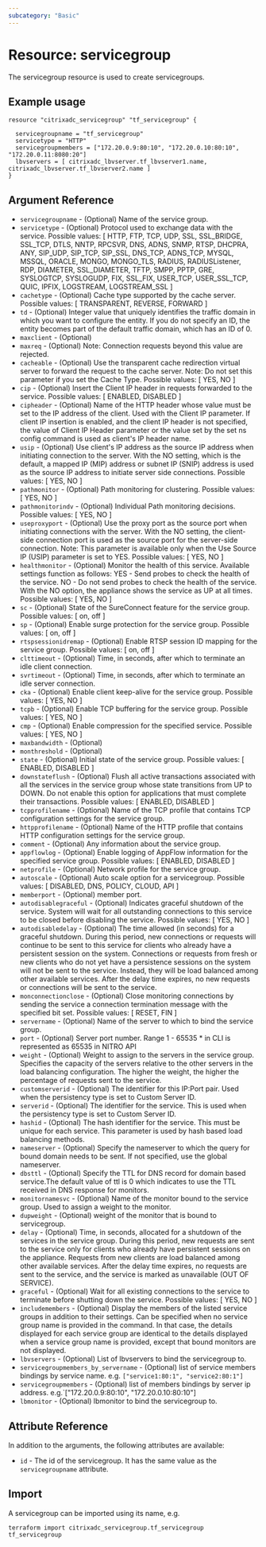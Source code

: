 ```yaml
---
subcategory: "Basic"
---
```


# Resource: servicegroup

The servicegroup resource is used to create servicegroups.


## Example usage

```hcl
resource "citrixadc_servicegroup" "tf_servicegroup" {

  servicegroupname = "tf_servicegroup"
  servicetype = "HTTP"
  servicegroupmembers = ["172.20.0.9:80:10", "172.20.0.10:80:10", "172.20.0.11:8080:20"]
  lbvservers = [ citrixadc_lbvserver.tf_lbvserver1.name, citrixadc_lbvserver.tf_lbvserver2.name ]
}
```


## Argument Reference

* `servicegroupname` - (Optional) Name of the service group.
* `servicetype` - (Optional) Protocol used to exchange data with the service. Possible values: [ HTTP, FTP, TCP, UDP, SSL, SSL_BRIDGE, SSL_TCP, DTLS, NNTP, RPCSVR, DNS, ADNS, SNMP, RTSP, DHCPRA, ANY, SIP_UDP, SIP_TCP, SIP_SSL, DNS_TCP, ADNS_TCP, MYSQL, MSSQL, ORACLE, MONGO, MONGO_TLS, RADIUS, RADIUSListener, RDP, DIAMETER, SSL_DIAMETER, TFTP, SMPP, PPTP, GRE, SYSLOGTCP, SYSLOGUDP, FIX, SSL_FIX, USER_TCP, USER_SSL_TCP, QUIC, IPFIX, LOGSTREAM, LOGSTREAM_SSL ]
* `cachetype` - (Optional) Cache type supported by the cache server. Possible values: [ TRANSPARENT, REVERSE, FORWARD ]
* `td` - (Optional) Integer value that uniquely identifies the traffic domain in which you want to configure the entity. If you do not specify an ID, the entity becomes part of the default traffic domain, which has an ID of 0.
* `maxclient` - (Optional) 
* `maxreq` - (Optional) Note: Connection requests beyond this value are rejected.
* `cacheable` - (Optional) Use the transparent cache redirection virtual server to forward the request to the cache server. Note: Do not set this parameter if you set the Cache Type. Possible values: [ YES, NO ]
* `cip` - (Optional) Insert the Client IP header in requests forwarded to the service. Possible values: [ ENABLED, DISABLED ]
* `cipheader` - (Optional) Name of the HTTP header whose value must be set to the IP address of the client. Used with the Client IP parameter. If client IP insertion is enabled, and the client IP header is not specified, the value of Client IP Header parameter or the value set by the set ns config command is used as client's IP header name.
* `usip` - (Optional) Use client's IP address as the source IP address when initiating connection to the server. With the NO setting, which is the default, a mapped IP (MIP) address or subnet IP (SNIP) address is used as the source IP address to initiate server side connections. Possible values: [ YES, NO ]
* `pathmonitor` - (Optional) Path monitoring for clustering. Possible values: [ YES, NO ]
* `pathmonitorindv` - (Optional) Individual Path monitoring decisions. Possible values: [ YES, NO ]
* `useproxyport` - (Optional) Use the proxy port as the source port when initiating connections with the server. With the NO setting, the client-side connection port is used as the source port for the server-side connection. Note: This parameter is available only when the Use Source IP (USIP) parameter is set to YES. Possible values: [ YES, NO ]
* `healthmonitor` - (Optional) Monitor the health of this service.  Available settings function as follows: YES - Send probes to check the health of the service. NO - Do not send probes to check the health of the service. With the NO option, the appliance shows the service as UP at all times. Possible values: [ YES, NO ]
* `sc` - (Optional) State of the SureConnect feature for the service group. Possible values: [ on, off ]
* `sp` - (Optional) Enable surge protection for the service group. Possible values: [ on, off ]
* `rtspsessionidremap` - (Optional) Enable RTSP session ID mapping for the service group. Possible values: [ on, off ]
* `clttimeout` - (Optional) Time, in seconds, after which to terminate an idle client connection.
* `svrtimeout` - (Optional) Time, in seconds, after which to terminate an idle server connection.
* `cka` - (Optional) Enable client keep-alive for the service group. Possible values: [ YES, NO ]
* `tcpb` - (Optional) Enable TCP buffering for the service group. Possible values: [ YES, NO ]
* `cmp` - (Optional) Enable compression for the specified service. Possible values: [ YES, NO ]
* `maxbandwidth` - (Optional) 
* `monthreshold` - (Optional) 
* `state` - (Optional) Initial state of the service group. Possible values: [ ENABLED, DISABLED ]
* `downstateflush` - (Optional) Flush all active transactions associated with all the services in the service group whose state transitions from UP to DOWN. Do not enable this option for applications that must complete their transactions. Possible values: [ ENABLED, DISABLED ]
* `tcpprofilename` - (Optional) Name of the TCP profile that contains TCP configuration settings for the service group.
* `httpprofilename` - (Optional) Name of the HTTP profile that contains HTTP configuration settings for the service group.
* `comment` - (Optional) Any information about the service group.
* `appflowlog` - (Optional) Enable logging of AppFlow information for the specified service group. Possible values: [ ENABLED, DISABLED ]
* `netprofile` - (Optional) Network profile for the service group.
* `autoscale` - (Optional) Auto scale option for a servicegroup. Possible values: [ DISABLED, DNS, POLICY, CLOUD, API ]
* `memberport` - (Optional) member port.
* `autodisablegraceful` - (Optional) Indicates graceful shutdown of the service. System will wait for all outstanding connections to this service to be closed before disabling the service. Possible values: [ YES, NO ]
* `autodisabledelay` - (Optional) The time allowed (in seconds) for a graceful shutdown. During this period, new connections or requests will continue to be sent to this service for clients who already have a persistent session on the system. Connections or requests from fresh or new clients who do not yet have a persistence sessions on the system will not be sent to the service. Instead, they will be load balanced among other available services. After the delay time expires, no new requests or connections will be sent to the service.
* `monconnectionclose` - (Optional) Close monitoring connections by sending the service a connection termination message with the specified bit set. Possible values: [ RESET, FIN ]
* `servername` - (Optional) Name of the server to which to bind the service group.
* `port` - (Optional) Server port number. Range 1 - 65535 * in CLI is represented as 65535 in NITRO API
* `weight` - (Optional) Weight to assign to the servers in the service group. Specifies the capacity of the servers relative to the other servers in the load balancing configuration. The higher the weight, the higher the percentage of requests sent to the service.
* `customserverid` - (Optional) The identifier for this IP:Port pair. Used when the persistency type is set to Custom Server ID.
* `serverid` - (Optional) The  identifier for the service. This is used when the persistency type is set to Custom Server ID.
* `hashid` - (Optional) The hash identifier for the service. This must be unique for each service. This parameter is used by hash based load balancing methods.
* `nameserver` - (Optional) Specify the nameserver to which the query for bound domain needs to be sent. If not specified, use the global nameserver.
* `dbsttl` - (Optional) Specify the TTL for DNS record for domain based service.The default value of ttl is 0 which indicates to use the TTL received in DNS response for monitors.
* `monitornamesvc` - (Optional) Name of the monitor bound to the service group. Used to assign a weight to the monitor.
* `dupweight` - (Optional) weight of the monitor that is bound to servicegroup.
* `delay` - (Optional) Time, in seconds, allocated for a shutdown of the services in the service group. During this period, new requests are sent to the service only for clients who already have persistent sessions on the appliance. Requests from new clients are load balanced among other available services. After the delay time expires, no requests are sent to the service, and the service is marked as unavailable (OUT OF SERVICE).
* `graceful` - (Optional) Wait for all existing connections to the service to terminate before shutting down the service. Possible values: [ YES, NO ]
* `includemembers` - (Optional) Display the members of the listed service groups in addition to their settings. Can be specified when no service group name is provided in the command. In that case, the details displayed for each service group are identical to the details displayed when a service group name is provided, except that bound monitors are not displayed.
* `lbvservers` - (Optional) List of lbvservers to bind the servicegroup to.
* `servicegroupmembers_by_servername` - (Optional) list of service members bindings by service name. e.g. `["service1:80:1", "service2:80:1"]`
* `servicegroupmembers` - (Optional) list of members bindings by server ip address. e.g.`["172.20.0.9:80:10", "172.20.0.10:80:10"]
* `lbmonitor` - (Optional) lbmonitor to bind the servicegroup to.


## Attribute Reference

In addition to the arguments, the following attributes are available:

* `id` - The id of the servicegroup. It has the same value as the `servicegroupname` attribute.


## Import

A servicegroup can be imported using its name, e.g.

```shell
terraform import citrixadc_servicegroup.tf_servicegroup tf_servicegroup
```
